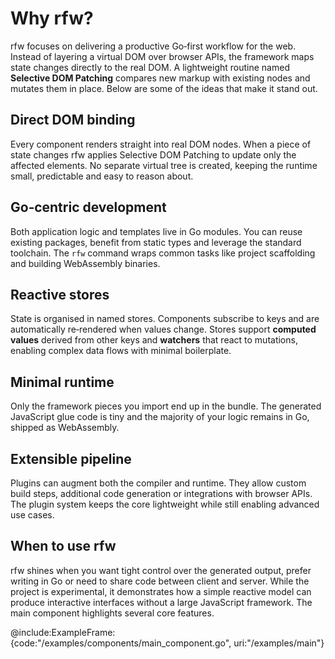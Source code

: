 # Why rfw?

rfw focuses on delivering a productive Go‑first workflow for the web.
Instead of layering a virtual DOM over browser APIs, the framework maps
state changes directly to the real DOM. A lightweight routine named
**Selective DOM Patching** compares new markup with existing nodes and
mutates them in place. Below are some of the ideas that make it stand out.

## Direct DOM binding

Every component renders straight into real DOM nodes. When a piece of
state changes rfw applies Selective DOM Patching to update only the
affected elements. No separate virtual tree is created, keeping the
runtime small, predictable and easy to reason about.

## Go‑centric development

Both application logic and templates live in Go modules. You can reuse
existing packages, benefit from static types and leverage the standard
toolchain. The `rfw` command wraps common tasks like project
scaffolding and building WebAssembly binaries.

## Reactive stores

State is organised in named stores. Components subscribe to keys and are
automatically re‑rendered when values change. Stores support **computed
values** derived from other keys and **watchers** that react to
mutations, enabling complex data flows with minimal boilerplate.

## Minimal runtime

Only the framework pieces you import end up in the bundle. The generated
JavaScript glue code is tiny and the majority of your logic remains in
Go, shipped as WebAssembly.

## Extensible pipeline

Plugins can augment both the compiler and runtime. They allow custom
build steps, additional code generation or integrations with browser
APIs. The plugin system keeps the core lightweight while still enabling
advanced use cases.

## When to use rfw

rfw shines when you want tight control over the generated output, prefer
writing in Go or need to share code between client and server. While the
project is experimental, it demonstrates how a simple reactive model can
produce interactive interfaces without a large JavaScript framework.
The main component highlights several core features.

@include:ExampleFrame:{code:"/examples/components/main_component.go", uri:"/examples/main"}
